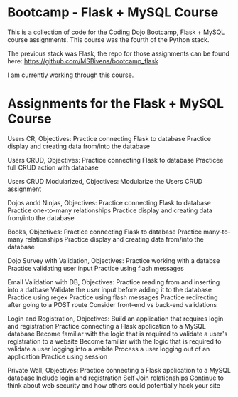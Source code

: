 # Bootcamp - Flask + MySQL Course
This is a collection of code for the Coding Dojo Bootcamp, Flask + MySQL course assignments. This course was the fourth of the Python stack.

The previous stack was Flask, the repo for those assignments can be found here: https://github.com/MSBivens/bootcamp_flask 

I am currently working through this course.

# Assignments for the Flask + MySQL Course 
Users CR, Objectives:
    Practice connecting Flask to database
    Practice display and creating data from/into the database

Users CRUD, Objectives:
    Practice connecting Flask to database
    Practicee full CRUD action with database

Users CRUD Modularized, Objectives:
    Modularize the Users CRUD assignment

Dojos andd Ninjas, Objectives:
    Practice connecting Flask to database
    Practice one-to-many relationships
    Practice display and creating data from/into the database 

Books, Objectives:
    Practice connecting Flask to database
    Practice many-to-many relationships
    Practice display and creating data from/into the database

Dojo Survey with Validation, Objectives:
    Practice working with a databse
    Practice validating user input
    Practice using flash messages

Email Validation with DB, Objectives:
    Practice reading from and inserting into a datbase
    Validate the user input before adding it to the database
    Practice using regex
    Practice using flash messages
    Practice redirecting after going to a POST route
    Consider front-end vs back-end validations

Login and Registration, Objectives:
    Build an application that requires login and registration
    Practice connecting a Flask application to a MySQL database
    Become familiar with the logic that is required to validate a user's registration to a website
    Become familiar with the logic that is required to validate a user logging into a webite
    Process a user logging out of an application
    Practice using session

Private Wall, Objectives:
    Practice connecting a Flask application to a MySQL database
    Include login and registration
    Self Join relationships
    Continue to think about web security and how others could potentially hack your site